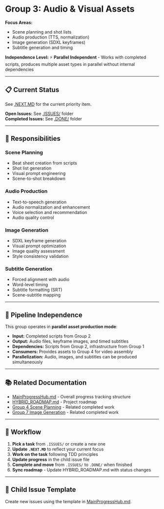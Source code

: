 # Group 3: Audio & Visual Assets

**Focus Areas:**
- Scene planning and shot lists
- Audio production (TTS, normalization)
- Image generation (SDXL keyframes)
- Subtitle generation and timing

**Independence Level:** ⚡ **Parallel Independent** - Works with completed scripts, produces multiple asset types in parallel without internal dependencies

---

## 📋 Current Status

See [.NEXT.MD](.NEXT.MD) for the current priority item.

**Open Issues:** See [.ISSUES/](.ISSUES/) folder  
**Completed Issues:** See [.DONE/](.DONE/) folder

---

## 🎯 Responsibilities

### Scene Planning
- Beat sheet creation from scripts
- Shot list generation
- Visual prompt engineering
- Scene-to-shot breakdown

### Audio Production
- Text-to-speech generation
- Audio normalization and enhancement
- Voice selection and recommendation
- Audio quality control

### Image Generation
- SDXL keyframe generation
- Visual prompt optimization
- Image quality assessment
- Style consistency validation

### Subtitle Generation
- Forced alignment with audio
- Word-level timing
- Subtitle formatting (SRT)
- Scene-subtitle mapping

---

## 🔄 Pipeline Independence

This group operates in **parallel asset production mode**:
- **Input:** Completed scripts from Group 2
- **Output:** Audio files, keyframe images, and timed subtitles
- **Dependencies:** Scripts from Group 2, infrastructure from Group 1
- **Consumers:** Provides assets to Group 4 for video assembly
- **Parallelization:** Audio, images, and subtitles can be produced simultaneously

---

## 📚 Related Documentation

- [MainProgressHub.md](../../MainProgressHub.md) - Overall progress tracking structure
- [HYBRID_ROADMAP.md](../../docs/roadmaps/HYBRID_ROADMAP.md) - Project roadmap
- [Group 4 Scene Planning](../../issues/resolved/phase-3-implementation/group-4-scene-planning/) - Related completed work
- [Group 7 Image Generation](../../issues/resolved/phase-3-implementation/group-7-image-generation/) - Related completed work

---

## 🔄 Workflow

1. **Pick a task** from `.ISSUES/` or create a new one
2. **Update `.NEXT.MD`** to reflect your current focus
3. **Work on the task** following TDD principles
4. **Update progress** in the child issue file
5. **Complete and move** from `.ISSUES/` to `.DONE/` when finished
6. **Sync roadmap** - Update HYBRID_ROADMAP.md with status changes

---

## 📝 Child Issue Template

Create new issues using the template in [MainProgressHub.md](../../MainProgressHub.md#-child-issue-template).
